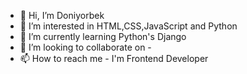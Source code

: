 - 👋 Hi, I’m Doniyorbek
- 👀 I’m interested in HTML,CSS,JavaScript and Python
- 🌱 I’m currently learning Python's Django
- 💞️ I’m looking to collaborate on -
- 📫 How to reach me -
     I'm Frontend Developer

<!---
doniyor2308/doniyor2308 is a ✨ special ✨ repository because its `README.md` (this file) appears on your GitHub profile.
You can click the Preview link to take a look at your changes.
--->
